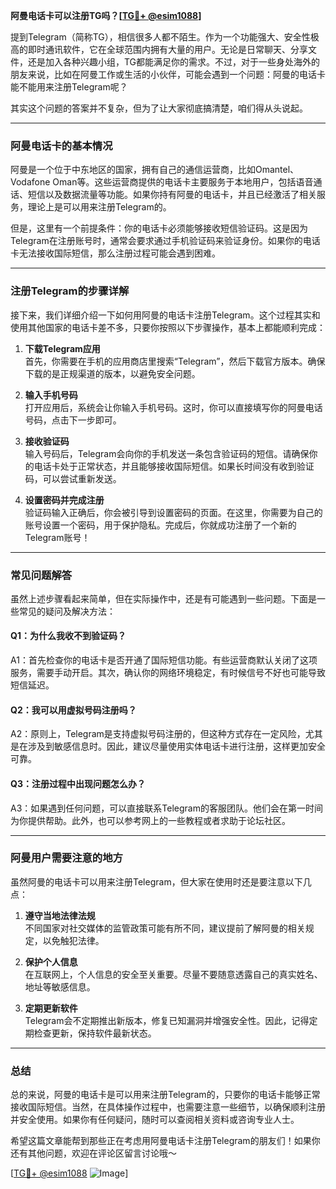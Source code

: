 **阿曼电话卡可以注册TG吗？[[TG💪+ @esim1088](https://t.me/s/esim1088)]**

提到Telegram（简称TG），相信很多人都不陌生。作为一个功能强大、安全性极高的即时通讯软件，它在全球范围内拥有大量的用户。无论是日常聊天、分享文件，还是加入各种兴趣小组，TG都能满足你的需求。不过，对于一些身处海外的朋友来说，比如在阿曼工作或生活的小伙伴，可能会遇到一个问题：阿曼的电话卡能不能用来注册Telegram呢？

其实这个问题的答案并不复杂，但为了让大家彻底搞清楚，咱们得从头说起。

---

### 阿曼电话卡的基本情况

阿曼是一个位于中东地区的国家，拥有自己的通信运营商，比如Omantel、Vodafone Oman等。这些运营商提供的电话卡主要服务于本地用户，包括语音通话、短信以及数据流量等功能。如果你持有阿曼的电话卡，并且已经激活了相关服务，理论上是可以用来注册Telegram的。

但是，这里有一个前提条件：你的电话卡必须能够接收短信验证码。这是因为Telegram在注册账号时，通常会要求通过手机验证码来验证身份。如果你的电话卡无法接收国际短信，那么注册过程可能会遇到困难。

---

### 注册Telegram的步骤详解

接下来，我们详细介绍一下如何用阿曼的电话卡注册Telegram。这个过程其实和使用其他国家的电话卡差不多，只要你按照以下步骤操作，基本上都能顺利完成：

1. **下载Telegram应用**  
   首先，你需要在手机的应用商店里搜索“Telegram”，然后下载官方版本。确保下载的是正规渠道的版本，以避免安全问题。

2. **输入手机号码**  
   打开应用后，系统会让你输入手机号码。这时，你可以直接填写你的阿曼电话号码，点击下一步即可。

3. **接收验证码**  
   输入号码后，Telegram会向你的手机发送一条包含验证码的短信。请确保你的电话卡处于正常状态，并且能够接收国际短信。如果长时间没有收到验证码，可以尝试重新发送。

4. **设置密码并完成注册**  
   验证码输入正确后，你会被引导到设置密码的页面。在这里，你需要为自己的账号设置一个密码，用于保护隐私。完成后，你就成功注册了一个新的Telegram账号！

---

### 常见问题解答

虽然上述步骤看起来简单，但在实际操作中，还是有可能遇到一些问题。下面是一些常见的疑问及解决方法：

#### Q1：为什么我收不到验证码？
A1：首先检查你的电话卡是否开通了国际短信功能。有些运营商默认关闭了这项服务，需要手动开启。其次，确认你的网络环境稳定，有时候信号不好也可能导致短信延迟。

#### Q2：我可以用虚拟号码注册吗？
A2：原则上，Telegram是支持虚拟号码注册的，但这种方式存在一定风险，尤其是在涉及到敏感信息时。因此，建议尽量使用实体电话卡进行注册，这样更加安全可靠。

#### Q3：注册过程中出现问题怎么办？
A3：如果遇到任何问题，可以直接联系Telegram的客服团队。他们会在第一时间为你提供帮助。此外，也可以参考网上的一些教程或者求助于论坛社区。

---

### 阿曼用户需要注意的地方

虽然阿曼的电话卡可以用来注册Telegram，但大家在使用时还是要注意以下几点：

1. **遵守当地法律法规**  
   不同国家对社交媒体的监管政策可能有所不同，建议提前了解阿曼的相关规定，以免触犯法律。

2. **保护个人信息**  
   在互联网上，个人信息的安全至关重要。尽量不要随意透露自己的真实姓名、地址等敏感信息。

3. **定期更新软件**  
   Telegram会不定期推出新版本，修复已知漏洞并增强安全性。因此，记得定期检查更新，保持软件最新状态。

---

### 总结

总的来说，阿曼的电话卡是可以用来注册Telegram的，只要你的电话卡能够正常接收国际短信。当然，在具体操作过程中，也需要注意一些细节，以确保顺利注册并安全使用。如果你有任何疑问，随时可以查阅相关资料或咨询专业人士。

希望这篇文章能帮到那些正在考虑用阿曼电话卡注册Telegram的朋友们！如果你还有其他问题，欢迎在评论区留言讨论哦～ 

[[TG💪+ @esim1088](https://t.me/s/esim1088) ![Image](https://i.postimg.cc/4NQfJmqS/Snipaste-2025-05-13-00-14-12.png)]